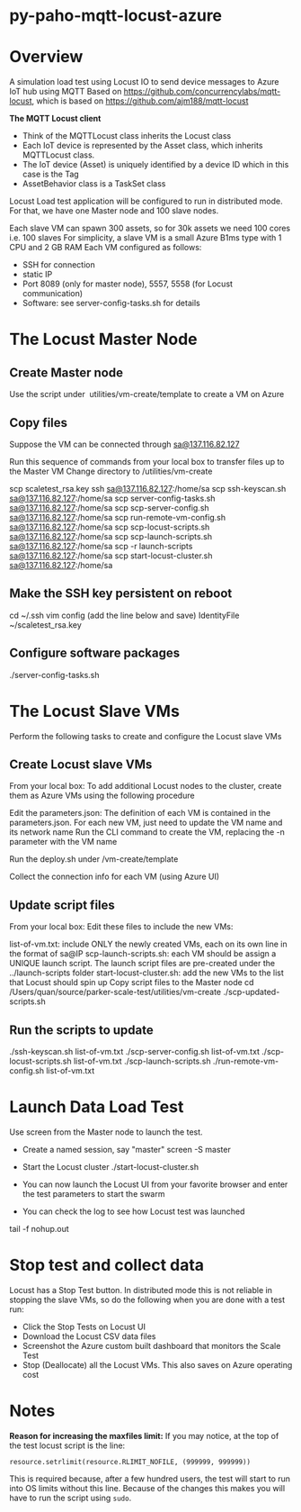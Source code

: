 # py-paho-mqtt-locust-azure
# Overview

A simulation load test using Locust IO to send device messages to Azure IoT hub using MQTT 
Based on https://github.com/concurrencylabs/mqtt-locust, which is based on https://github.com/ajm188/mqtt-locust 

**The MQTT Locust client**
- Think of the MQTTLocust class inherits the Locust class
- Each IoT device is represented by the Asset class, which inherits MQTTLocust class. 
- The IoT device (Asset) is uniquely identified by a device ID which in this case is the Tag
- AssetBehavior class is a TaskSet class

Locust Load test application will be configured to run in distributed mode. For that, we have one Master node and 100 slave nodes.

Each slave VM can spawn 300 assets, so for 30k assets we need 100 cores i.e. 100 slaves
For simplicity, a slave VM is a small Azure B1ms type with 1 CPU and 2 GB RAM
Each VM configured as follows:
- SSH for connection
- static IP
- Port 8089 (only for master node), 5557, 5558 (for Locust communication)
- Software: see server-config-tasks.sh for details

# The Locust Master Node
## Create Master node
Use the script under  utilities/vm-create/template to create a VM on Azure

## Copy files
Suppose the VM can be connected through sa@137.116.82.127

Run this sequence of commands from your local box to transfer files up to the Master VM
Change directory to /utilities/vm-create

scp scaletest_rsa.key ssh sa@137.116.82.127:/home/sa
scp ssh-keyscan.sh sa@137.116.82.127:/home/sa
scp server-config-tasks.sh sa@137.116.82.127:/home/sa
scp scp-server-config.sh sa@137.116.82.127:/home/sa
scp run-remote-vm-config.sh sa@137.116.82.127:/home/sa
scp scp-locust-scripts.sh sa@137.116.82.127:/home/sa
scp scp-launch-scripts.sh sa@137.116.82.127:/home/sa
scp -r launch-scripts sa@137.116.82.127:/home/sa
scp start-locust-cluster.sh sa@137.116.82.127:/home/sa

## Make the SSH key persistent on reboot
cd ~/.ssh
vim config
(add the line below and save)
IdentityFile ~/scaletest_rsa.key

## Configure software packages
./server-config-tasks.sh

# The Locust Slave VMs
Perform the following tasks to create and configure the Locust slave VMs

## Create Locust slave VMs
From your local box: To add additional Locust nodes to the cluster, create them as Azure VMs using the following procedure

Edit the parameters.json: The definition of each VM is contained in the parameters.json. For each new VM, just need to update the VM name and its network name
Run the CLI command to create the VM, replacing the -n parameter with the VM name

Run the deploy.sh under /vm-create/template

Collect the connection info for each VM (using Azure UI)

## Update script files

From your local box: Edit these files to include the new VMs:

list-of-vm.txt: include ONLY the newly created VMs, each on its own line in the format of sa@IP
scp-launch-scripts.sh: each VM should be assign a UNIQUE launch script. The launch script files are pre-created under the ../launch-scripts folder
start-locust-cluster.sh: add the new VMs to the list that Locust should spin up
Copy script files to the Master node
cd /Users/quan/source/parker-scale-test/utilities/vm-create
./scp-updated-scripts.sh


## Run the scripts to update
./ssh-keyscan.sh list-of-vm.txt
./scp-server-config.sh list-of-vm.txt
./scp-locust-scripts.sh list-of-vm.txt
./scp-launch-scripts.sh
./run-remote-vm-config.sh list-of-vm.txt


# Launch Data Load Test 
Use screen from the Master node to launch the test. 

* Create a named session, say "master"
screen -S master
* Start the Locust cluster
./start-locust-cluster.sh

* You can now launch the Locust UI from your favorite browser and enter the test parameters to start the swarm

* You can check the log to see how Locust test was launched

tail -f nohup.out


# Stop test and collect data
Locust has a Stop Test button. In distributed mode this is not reliable in stopping the slave VMs, so do the following when you are done with a test run:

* Click the Stop Tests on Locust UI
* Download the Locust CSV data files
* Screenshot the Azure custom built dashboard that monitors the Scale Test
* Stop (Deallocate) all the Locust VMs. This also saves on Azure operating cost

# Notes
**Reason for increasing the maxfiles limit:**
If you may notice, at the top of the test locust script is the line:
```
resource.setrlimit(resource.RLIMIT_NOFILE, (999999, 999999))
```

This is required because, after a few hundred users, the test will start to run into OS limits without this line.  Because of the changes this makes you will have to run the script using `sudo`.
